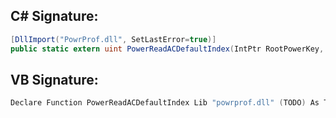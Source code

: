 
## C# Signature:
```cs
[DllImport("PowrProf.dll", SetLastError=true)]
public static extern uint PowerReadACDefaultIndex(IntPtr RootPowerKey, IntPtr SchemeGuid, IntPtr SubGroupOfPowerSettingGuid, IntPtr PowerSettingGuid, ref UInt32 AcDefaultIndex);
```

## VB Signature:
```cs
Declare Function PowerReadACDefaultIndex Lib "powrprof.dll" (TODO) As TODO
```
